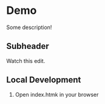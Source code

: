  # Demo
 
 Some description!


## Subheader

Watch this edit.


## Local Development

1. Open index.htmk in your browser
